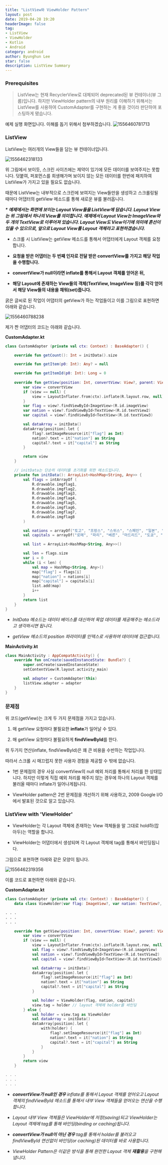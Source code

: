 ```yaml
---
title: "ListView와 ViewHolder Pattern"
layout: post
date: 2019-04-28 19:20
headerImage: false
tag:
- ListView
- ViewHolder
- Kotlin
- Android
category: android
author: Byunghun Lee
star: false
description: ListView Summary
---
```



### Prerequisites

> ListView는 현재 RecyclerView로 대체되어 deprecated된 뷰 컨테이너(뷰 그룹)입니다. 하지만 ViewHolder pattern의 내부 원리를 이해하기 위해서는 ListView를 사용하여 CustomAdapter를 구현하는 게 좋을 것이라 판단하여 포스팅하게 됐습니다.

예제 실행 화면입니다. 이해를 돕기 위해서 첨부하겠습니다.
![1556460781713](https://user-images.githubusercontent.com/48861849/56865660-76184f80-6a0b-11e9-8f27-df24c7c564e7.jpg)



### ListView

ListView는 여러개의 View들을 담는 뷰 컨테이너입니다. 

![1556462318133](https://user-images.githubusercontent.com/48861849/56865953-dc52a180-6a0e-11e9-87fa-7c914a49e605.jpg)

위 그림에서 보이듯, 스크린 사이즈에는 제약이 있기에 모든 데이터를 보여주지는 못합니다. 덧붙여, 퍼포먼스를 희생해가며 보이지 않는 모든 데이터를 한번에 패치하여 ListView가 가지고 있을 필요도 없습니다.  

때문에 ListView는 내부적으로 스크린에 보여지는 View들만을 생성하고 스크롤링될 때마다 어댑터의 getView 메소드를 통해 새로운 뷰를 불러옵니다.


***\* 예제에서는 화면에 보이는 Layout View들을 ListView에 담습니다. Layout View는 위 그림에서 하나의 View를 의미합니다. 예제에서 Layout View는 ImageView와 두 개의 TextView로 이루어져 있습니다. Layout View도 View이기에 의미에 혼선이 있을 수 있으므로, 앞으로 Layout View를 Layout 객체라고 표현하겠습니다.***

- 스크롤 시 ListView는 getView 메소드를 통해서 어댑터에게 Layout 객체를 요청합니다. 

- **요청을 받은 어댑터는 두 번째 인자로 전달 받은 convertView를 가지고 해당 작업을 수행합니다.** 

- **convertView가 null이라면 inflate를 통해서 Layout 객체를 얻어온 뒤,**

- **해당 Layout에 존재하는 View들의 객체(TextView, ImageView 등)를 각각 얻어서 해당 View들의 내용을 채워(set)줍니다.**

굵은 글씨로 된 작업이 어댑터의 getView가 하는 작업들이고 이를 그림으로 표현하면 아래와 같습니다.

![1556460788238](https://user-images.githubusercontent.com/48861849/56865708-d1e2d880-6a0b-11e9-8157-bd2e902b6ee6.jpg)

제가 짠 어댑터의 코드는 아래와 같습니다.

**CustomAdapter.kt**
```kotlin
class CustomAdapter (private val ctx: Context) : BaseAdapter() {

    override fun getCount(): Int = initData().size

    override fun getItem(p0: Int): Any? = null

    override fun getItemId(p0: Int): Long = 0
    
    override fun getView(position: Int, convertView: View?, parent: ViewGroup?): View? {
        var view = convertView
        if (view == null) {
            view = LayoutInflater.from(ctx).inflate(R.layout.row, null)
        }
        var flag = view?.findViewById<ImageView>(R.id.imageView)
        var nation = view?.findViewById<TextView>(R.id.textView2)
        var capital = view?.findViewById<TextView>(R.id.textView3)

        val dataArray = initData()
        dataArray[position].let {
            flag?.setImageResource(it["flag"] as Int)
            nation?.text = it["nation"] as String
            capital?.text = it["capital"] as String
        }

        return view
    }

    // initData는 단순히 데이터를 초기화를 위한 메소드입니다.
    private fun initData(): ArrayList<HashMap<String, Any>> {
        val flags = intArrayOf (
            R.drawable.imgflag1,
            R.drawable.imgflag2,
            R.drawable.imgflag3,
            R.drawable.imgflag4,
            R.drawable.imgflag5,
            R.drawable.imgflag6,
            R.drawable.imgflag7,
            R.drawable.imgflag8
        )

        val nations = arrayOf("토고", "프랑스", "스위스", "스페인", "일본", "독일", "브라질", "대한민국")
        val capitals = arrayOf("로메", "파리", "베른", "마드리드", "도쿄", "베를린", "브라질리아", "서울")

        val list = ArrayList<HashMap<String, Any>>()

        val len = flags.size
        var i = 0
        while (i < len) {
            val map = HashMap<String, Any>()
            map["flag"] = flags[i]
            map["nation"] = nations[i]
            map["capital"] = capitals[i]
            list.add(map)
            i++
        }
        return list
    }
}
```

- _InitData 메소드는 데이터 베이스를 대신하여 목업 데이터를 제공해주는 메소드라고 생각하시면 됩니다._

- _getView 메소드의 position 파라미터를 인덱스로 사용하여 데이터에 접근합니다._

  

**MainActivity.kt**
```kotlin
class MainActivity : AppCompatActivity() {
    override fun onCreate(savedInstanceState: Bundle?) {
        super.onCreate(savedInstanceState)
        setContentView(R.layout.activity_main)

        val adapter = CustomAdapter(this)
        listView.adapter = adapter
    }
}
```



### 문제점

위 코드(getView)는 크게 두 가지 문제점을 가지고 있습니다.

1. 매 getView 요청마다 불필요한 **inflate**가 일어날 수 있다.

2. 매 getView 요청마다 불필요하게 **findViewById**를 한다.

위 두가지 연산(inflate, findViewById)은 꽤 큰 비용을 수반하는 작업입니다. 

따라서 스크롤 시 매끄럽지 못한 사용자 경험을 제공할 수 밖에 없습니다.

- 1번 문제점의 경우 사실 convertView의 null 예외 처리를 통해서 처리를 한 상태입니다. 하지만 이렇게 직접 예외 처리를 해주지 않는 경우에 하나의 Layout 객체를 불러올 때마다 inflate가 일어나게됩니다.

- ViewHolder pattern은 2번 문제점을 개선하기 위해 사용하고, 2009 Google I/O에서 발표된 것으로 알고 있습니다.



### ListView with 'ViewHolder'

- ViewHolder는 각 Layout 객체에 존재하는 View 객체들을 말 그대로 hold하(잡아두)는 역할을 합니다.

- ViewHolder는 어댑터에서 생성되며 각 Layout 객체에 tag를 통해서 바인딩됩니다.

그림으로 표현하면 아래와 같은 모양이 됩니다.

![1556462319356](https://user-images.githubusercontent.com/48861849/56865958-eeccdb00-6a0e-11e9-9ec4-067078031655.jpg)


이를 코드로 표현하면 아래와 같습니다.

**CustomAdapter.kt**
```kotlin
class CustomAdapter (private val ctx: Context) : BaseAdapter() {
    data class ViewHolder(var flag: ImageView?, var nation: TextView?, var capital: TextView?)

. . .
. . .
. . .

    override fun getView(position: Int, convertView: View?, parent: ViewGroup?): View? {
        var view = convertView
        if (view == null) {
            view = LayoutInflater.from(ctx).inflate(R.layout.row, null)
            val flag = view?.findViewById<ImageView>(R.id.imageView)
            val nation = view?.findViewById<TextView>(R.id.textView2)
            val capital = view?.findViewById<TextView>(R.id.textView3)

            val dataArray = initData()
            dataArray[position].let {
                flag?.setImageResource(it["flag"] as Int)
                nation?.text = it["nation"] as String
                capital?.text = it["capital"] as String
            }

            val holder = ViewHolder(flag, nation, capital)
            view.tag = holder // layout 객체에 holder를 바인딩
        } else {
            val holder = view.tag as ViewHolder
            val dataArray = initData()
            dataArray[position].let {
                with(holder) {
                    flag?.setImageResource(it["flag"] as Int)
                    nation?.text = it["nation"] as String
                    capital?.text = it["capital"] as String
                }
            }
        }
        return view
    }

. . .
. . .
. . .
```

- _**convertView가 null인 경우** inflate를 통해서 Layout 객체를 얻어오고 Layout 객체의 findViewById 메소드를 통해서 내부 View 객체들을 얻어오는 연산을 수행합니다._

- _Layout 내부 View 객체들은 ViewHolder에 저장(saving)되고 ViewHolder는 Layout 객체에 tag를 통해 바인딩(binding or caching)됩니다._

- _**convertView가 null이 아닌 경우** tag를 통해서 holder를 불러오고 findViewById 연산없이 바인딩(or caching)된 데이터를 바로 사용합니다._

- _ViewHolder Pattern은 이같은 방식을 통해 완전한 Layout 객체 **재활용**을 구현해냅니다._